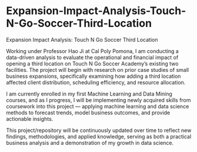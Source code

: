 # Expansion-Impact-Analysis-Touch-N-Go-Soccer-Third-Location
Expansion Impact Analysis: Touch N Go Soccer Third Location

Working under Professor Hao Ji at Cal Poly Pomona, I am conducting a data-driven analysis to evaluate the operational and financial impact of opening a third location on Touch N Go Soccer Academy’s existing two facilities. The project will begin with research on prior case studies of small business expansions, specifically examining how adding a third location affected client distribution, scheduling efficiency, and resource allocation.

I am currently enrolled in my first Machine Learning and Data Mining courses, and as I progress, I will be implementing newly acquired skills from coursework into this project — applying machine learning and data science methods to forecast trends, model business outcomes, and provide actionable insights.

This project/repository will be continuously updated over time to reflect new findings, methodologies, and applied knowledge, serving as both a practical business analysis and a demonstration of my growth in data science.
